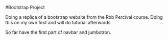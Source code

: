 #Bootstrap Project 

Doing a replica of a bootstrap website from the Rob Percival course. Doing this on my own first and will do tutorial afterwards. 

So far have the first part of navbar and jumbotron. 